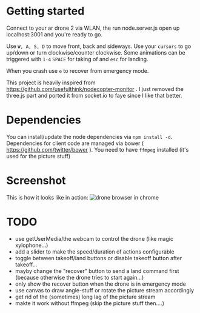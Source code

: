 Getting started
======
Connect to your ar drone 2 via WLAN, the run node.server.js open up localhost:3001 and you're ready to go.

Use `W, A, S, D` to move front, back and sideways. Use your `cursors` to go up/down or turn clockwise/counter clockwise.
Some animations can be triggered with `1-4`
`SPACE` for taking of and `esc` for landing.

When you crash use `e` to recover from emergency mode.

This project is heavily inspired from https://github.com/usefulthink/nodecopter-monitor . I just removed the three.js part and ported it from socket.io to faye since I like that better.

Dependencies
=======
You can install/update the node dependencies via `npm install -d`.
Dependencies for client code are managed via bower ( https://github.com/twitter/bower ).
You need to have `ffmpeg` installed (it's used for the picture stuff)

Screenshot
========
This is how it looks like in action:
![drone browser in chrome](https://raw.github.com/functino/drone-browser/master/screenshot.png)

TODO
======
- use getUserMedia/the webcam to control the drone (like magic xylophone...)
- add a slider to make the speed/duration of actions configurable
- toggle between takeoff/land buttons or disable takeoff button after takeoff...
- mayby change the "recover" button to send a land command first (because otherwise the drone tries to start again...)
- only show the recover button when the drone is in emergency mode
- use canvas to draw angle-stuff or rotate the picture stream accordingly
- get rid of the (sometimes) long lag of the picture stream
- makte it work without ffmpeg (skip the picture stuff then....)
